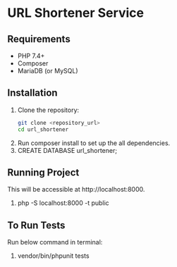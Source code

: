 # URL Shortener Service

## Requirements
- PHP 7.4+
- Composer
- MariaDB (or MySQL)

## Installation
1. Clone the repository:
   ```sh
   git clone <repository_url>
   cd url_shortener
2. Run composer install to set up the all dependencies.
3. CREATE DATABASE url_shortener;

## Running Project
This will be accessible at http://localhost:8000.
1. php -S localhost:8000 -t public

## To Run Tests
Run below command in terminal:
1. vendor/bin/phpunit tests
